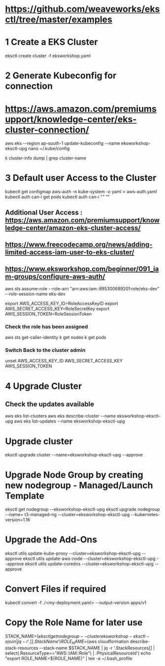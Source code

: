 # https://github.com/weaveworks/eksctl/tree/master/examples

# 1 Create a EKS Cluster
eksctl create cluster -f eksworkshop.yaml

# 2 Generate Kubeconfig for connection
# https://aws.amazon.com/premiumsupport/knowledge-center/eks-cluster-connection/
aws eks --region ap-south-1 update-kubeconfig --name eksworkshop-eksctl-upg
nano ~/.kube/config
<!-- Get the cluster name -->
k cluster-info dump | grep cluster-name


# 3 Default user Access to the Cluster
kubectl get configmap aws-auth -n kube-system -o yaml > aws-auth.yaml
kubectl auth can-i get pods
kubectl auth can-i "*" "*"
## Additional User Access : https://aws.amazon.com/premiumsupport/knowledge-center/amazon-eks-cluster-access/
## https://www.freecodecamp.org/news/adding-limited-access-iam-user-to-eks-cluster/
## https://www.eksworkshop.com/beginner/091_iam-groups/configure-aws-auth/
aws sts assume-role --role-arn "arn:aws:iam::895300689201:role/eks-dev" --role-session-name eks-dev

export AWS_ACCESS_KEY_ID=RoleAccessKeyID
export AWS_SECRET_ACCESS_KEY=RoleSecretKey
export AWS_SESSION_TOKEN=RoleSessionToken

### Check the role has been assigned
aws sts get-caller-identity
k get nodes
k get pods
### Switch Back to the cluster admin
unset AWS_ACCESS_KEY_ID AWS_SECRET_ACCESS_KEY AWS_SESSION_TOKEN


# 4 Upgrade Cluster
## Check the updates available
aws eks list-clusters
aws eks describe-cluster  --name eksworkshop-eksctl-upg
aws eks list-updates --name eksworkshop-eksctl-upg

# Upgrade cluster
eksctl upgrade cluster --name=eksworkshop-eksctl-upg --approve

# Upgrade Node Group by creating new nodegroup - Managed/Launch Template
eksctl get nodegroup --eksworkshop-eksctl-upg
eksctl upgrade nodegroup --name= t3-managed-ng --cluster=eksworkshop-eksctl-upg --kubernetes-version=1.16

<!-- eksctl create nodegroup --cluster=eksworkshop-eksctl-upg  --name=<newNodeGroupName> -->
<!-- eksctl upgrade nodegroup --name=managed-ng-1 --cluster=managed-cluster --launch-template-version=3 -->

# Upgrade the Add-Ons
eksctl utils update-kube-proxy --cluster=eksworkshop-eksctl-upg --approve
eksctl utils update-aws-node --cluster=eksworkshop-eksctl-upg --approve
eksctl utils update-coredns --cluster=eksworkshop-eksctl-upg --approve

# Convert Files if required
kubectl convert -f ./<my-deployment.yaml> --output-version apps/v1


# Copy the Role Name for later use
STACK_NAME=$(eksctl get nodegroup --cluster eksworkshop-eksctl -o json | jq -r '.[].StackName')
ROLE_NAME=$(aws cloudformation describe-stack-resources --stack-name $STACK_NAME | jq -r '.StackResources[] | select(.ResourceType=="AWS::IAM::Role") | .PhysicalResourceId')
echo "export ROLE_NAME=${ROLE_NAME}" | tee -a ~/.bash_profile
